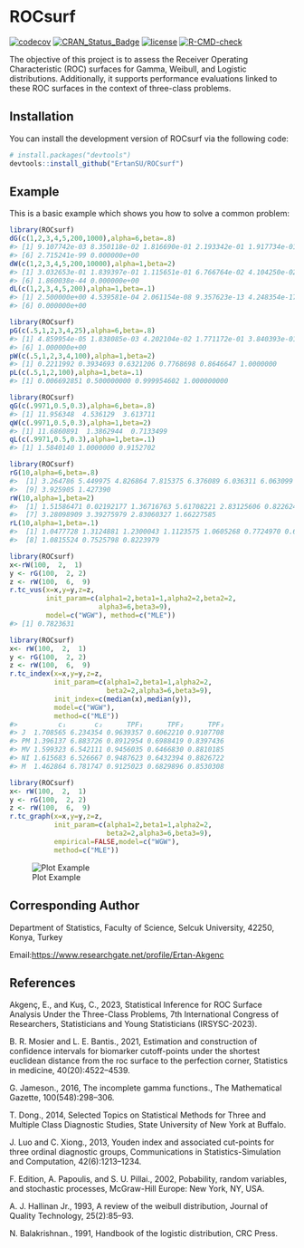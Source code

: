 
<!-- README.md is generated from README.Rmd. Please edit that file -->

# ROCsurf

<!-- badges: start -->

[![codecov](https://codecov.io/gh/ErtanSU/ROCsurf/graph/badge.svg?token=H5HIYVDUZU)](https://app.codecov.io/gh/ErtanSU/ROCsurf)
[![CRAN_Status_Badge](https://www.r-pkg.org/badges/version/ROCsurf)](https://cran.r-project.org/package=ROCsurf)
[![license](https://img.shields.io/badge/license-GPL--3-blue.svg)](https://www.gnu.org/licenses/gpl-3.0.en.html)
[![R-CMD-check](https://github.com/ErtanSU/ROCsurf/actions/workflows/R-CMD-check.yaml/badge.svg)](https://github.com/ErtanSU/ROCsurf/blob/master/.github/workflows/R-CMD-check.yaml)
<!-- badges: end -->

The objective of this project is to assess the Receiver Operating
Characteristic (ROC) surfaces for Gamma, Weibull, and Logistic
distributions. Additionally, it supports performance evaluations linked
to these ROC surfaces in the context of three-class problems.

## Installation

You can install the development version of ROCsurf via the following
code:

``` r
# install.packages("devtools")
devtools::install_github("ErtanSU/ROCsurf")
```

## Example

This is a basic example which shows you how to solve a common problem:

``` r
library(ROCsurf)
dG(c(1,2,3,4,5,200,1000),alpha=6,beta=.8)
#> [1] 9.107742e-03 8.350118e-02 1.816690e-01 2.193342e-01 1.917734e-01
#> [6] 2.715241e-99 0.000000e+00
dW(c(1,2,3,4,5,200,10000),alpha=1,beta=2)
#> [1] 3.032653e-01 1.839397e-01 1.115651e-01 6.766764e-02 4.104250e-02
#> [6] 1.860038e-44 0.000000e+00
dL(c(1,2,3,4,5,200),alpha=1,beta=.1)
#> [1] 2.500000e+00 4.539581e-04 2.061154e-08 9.357623e-13 4.248354e-17
#> [6] 0.000000e+00
```

``` r
library(ROCsurf)
pG(c(.5,1,2,3,4,25),alpha=6,beta=.8)
#> [1] 4.859954e-05 1.838085e-03 4.202104e-02 1.771172e-01 3.840393e-01
#> [6] 1.000000e+00
pW(c(.5,1,2,3,4,100),alpha=1,beta=2)
#> [1] 0.2211992 0.3934693 0.6321206 0.7768698 0.8646647 1.0000000
pL(c(.5,1,2,100),alpha=1,beta=.1)
#> [1] 0.006692851 0.500000000 0.999954602 1.000000000
```

``` r
library(ROCsurf)
qG(c(.9971,0.5,0.3),alpha=6,beta=.8)
#> [1] 11.956348  4.536129  3.613711
qW(c(.9971,0.5,0.3),alpha=1,beta=2)
#> [1] 11.6860891  1.3862944  0.7133499
qL(c(.9971,0.5,0.3),alpha=1,beta=.1)
#> [1] 1.5840140 1.0000000 0.9152702
```

``` r
library(ROCsurf)
rG(10,alpha=6,beta=.8)
#>  [1] 3.264786 5.449975 4.826864 7.815375 6.376089 6.036311 6.063099 7.697496
#>  [9] 3.925905 1.427390
rW(10,alpha=1,beta=2)
#>  [1] 1.51586471 0.02192177 1.36716763 5.61708221 2.83125606 0.82262442
#>  [7] 3.28098909 3.39275979 2.83060327 1.66227585
rL(10,alpha=1,beta=.1)
#>  [1] 1.0477728 1.3124881 1.2300043 1.1123575 1.0605268 0.7724970 0.6699447
#>  [8] 1.0815524 0.7525798 0.8223979
```

``` r
library(ROCsurf)
x<-rW(100,  2,  1)
y <- rG(100,  2, 2)
z <- rW(100,  6,  9)
r.tc_vus(x=x,y=y,z=z,
         init_param=c(alpha1=2,beta1=1,alpha2=2,beta2=2,
                      alpha3=6,beta3=9),
         model=c("WGW"), method=c("MLE"))
#> [1] 0.7823631
```

``` r
library(ROCsurf)
x<- rW(100,  2,  1)
y <- rG(100,  2, 2)
z <- rW(100,  6,  9)
r.tc_index(x=x,y=y,z=z,
           init_param=c(alpha1=2,beta1=1,alpha2=2,
                        beta2=2,alpha3=6,beta3=9),
           init_index=c(median(x),median(y)),
           model=c("WGW"),
           method=c("MLE"))
#>          c₁       c₂      TPF₁      TPF₂      TPF₃
#> J  1.708565 6.234354 0.9639357 0.6062210 0.9107708
#> PM 1.396137 6.883726 0.8912954 0.6988419 0.8397436
#> MV 1.599323 6.542111 0.9456035 0.6466830 0.8810185
#> NI 1.615683 6.526667 0.9487623 0.6432394 0.8826722
#> M  1.462864 6.781747 0.9125023 0.6829896 0.8530308
```

``` r
library(ROCsurf)
x<- rW(100,  2,  1)
y <- rG(100,  2, 2)
z <- rW(100,  6,  9)
r.tc_graph(x=x,y=y,z=z,
           init_param=c(alpha1=2,beta1=1,alpha2=2,
                        beta2=2,alpha3=6,beta3=9),
           empirical=FALSE,model=c("WGW"),
           method=c("MLE"))
```

<figure>
<img src="C:/Users/stati/Desktop/plot.png" alt="Plot Example" />
<figcaption aria-hidden="true">Plot Example</figcaption>
</figure>

## Corresponding Author

Department of Statistics, Faculty of Science, Selcuk University, 42250,
Konya, Turkey <br />

Email:<https://www.researchgate.net/profile/Ertan-Akgenc>

## References

Akgenç, E., and Kuş, C., 2023, Statistical Inference for ROC Surface
Analysis Under the Three-Class Problems, 7th International Congress of
Researchers, Statisticians and Young Statisticians (IRSYSC-2023).

B. R. Mosier and L. E. Bantis., 2021, Estimation and construction of
confidence intervals for biomarker cutoff-points under the shortest
euclidean distance from the roc surface to the perfection corner,
Statistics in medicine, 40(20):4522–4539.

G. Jameson., 2016, The incomplete gamma functions., The Mathematical
Gazette, 100(548):298–306.

T. Dong., 2014, Selected Topics on Statistical Methods for Three and
Multiple Class Diagnostic Studies, State University of New York at
Buffalo.

J. Luo and C. Xiong., 2013, Youden index and associated cut-points for
three ordinal diagnostic groups, Communications in Statistics-Simulation
and Computation, 42(6):1213–1234.

F. Edition, A. Papoulis, and S. U. Pillai., 2002, Pobability, random
variables, and stochastic processes, McGraw-Hill Europe: New York, NY,
USA.

A. J. Hallinan Jr., 1993, A review of the weibull distribution, Journal
of Quality Technology, 25(2):85–93.

N. Balakrishnan., 1991, Handbook of the logistic distribution, CRC
Press.
